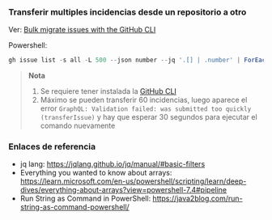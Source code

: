 ### Transferir multiples incidencias desde un repositorio a otro

Ver: [Bulk migrate issues with the GitHub CLI](https://jloh.co/posts/bulk-migrate-issues-github-cli/)

Powershell:

```powershell
gh issue list -s all -L 500 --json number --jq '.[] | .number' | ForEach-Object  {"gh issue transfer $PSItem https://github.com/aliaddo/erp"} | Invoke-Expression
```

> **Nota**
> 1. Se requiere tener instalada la [GitHub CLI](https://github.com/cli/cli)
> 2. Máximo se pueden transferir 60 incidencias, luego aparece el error `GraphQL: Validation failed: was submitted too quickly (transferIssue)` y hay que esperar 30 segundos para ejecutar el comando nuevamente

### Enlaces de referencia
+ jq lang: https://jqlang.github.io/jq/manual/#basic-filters
+ Everything you wanted to know about arrays: https://learn.microsoft.com/en-us/powershell/scripting/learn/deep-dives/everything-about-arrays?view=powershell-7.4#pipeline
+ Run String as Command in PowerShell: https://java2blog.com/run-string-as-command-powershell/